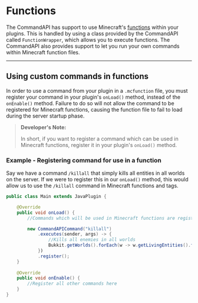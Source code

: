 # Functions

The CommandAPI has support to use Minecraft's [functions](https://minecraft.gamepedia.com/Function_(Java_Edtion)) within your plugins. This is handled by using a class provided by the CommandAPI called `FunctionWrapper`, which allows you to execute functions. The CommandAPI also provides support to let you run your own commands within Minecraft function files.

-----

## Using custom commands in functions

In order to use a command from your plugin in a `.mcfunction` file, you must register your command in your plugin's `onLoad()` method, instead of the `onEnable()` method. Failure to do so will not allow the command to be registered for Minecraft functions, causing the function file to fail to load during the server startup phase.

> **Developer's Note:**
>
> In short, if you want to register a command which can be used in Minecraft functions, register it in your plugin's `onLoad()` method.

<div class="example">

### Example - Registering command for use in a function

Say we have a command `/killall` that simply kills all entities in all worlds on the server. If we were to register this in our `onLoad()` method, this would allow us to use the `/killall` command in Minecraft functions and tags.

```java
public class Main extends JavaPlugin {

	@Override
	public void onLoad() {
		//Commands which will be used in Minecraft functions are registered here

        new CommandAPICommand("killall")
            .executes(sender, args) -> {
                //Kills all enemies in all worlds
                Bukkit.getWorlds().forEach(w -> w.getLivingEntities().forEach(e -> e.setHealth(0)));
        	})
            .register();
	}
    
    @Override
    public void onEnable() {
        //Register all other commands here
    } 
}
```

</div>